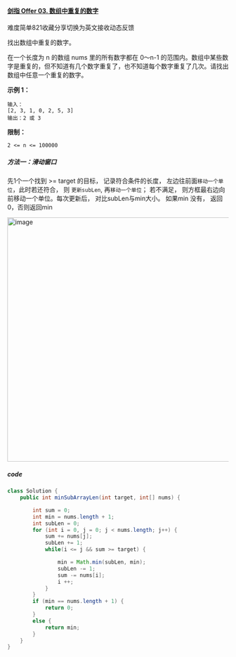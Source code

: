 #### [剑指 Offer 03. 数组中重复的数字](https://leetcode-cn.com/problems/shu-zu-zhong-zhong-fu-de-shu-zi-lcof/)

难度简单821收藏分享切换为英文接收动态反馈

找出数组中重复的数字。


在一个长度为 n 的数组 nums 里的所有数字都在 0～n-1 的范围内。数组中某些数字是重复的，但不知道有几个数字重复了，也不知道每个数字重复了几次。请找出数组中任意一个重复的数字。

**示例 1：**

```
输入：
[2, 3, 1, 0, 2, 5, 3]
输出：2 或 3 
```

 

**限制：**

```
2 <= n <= 100000
```





##### 方法一：**滑动窗口**

先1个一个找到 >= target 的目标， 记录符合条件的长度， 左边往前面`移动一个单位`，此时若还符合， 则	`更新subLen`, 再`移动一个单位`； 	若不满足， 则方框最右边向前移动一个单位。每次更新后， 对比subLen与min大小。 	 如果min 没有， 返回0，否则返回min



<img width="556" alt="image" src="https://user-images.githubusercontent.com/37071362/165065811-f970f3d7-6988-4758-8a5b-62b37159aed6.png">



##### code

```java
class Solution {
    public int minSubArrayLen(int target, int[] nums) {

        int sum = 0;
        int min = nums.length + 1;
        int subLen = 0;
        for (int i = 0, j = 0; j < nums.length; j++) {
            sum += nums[j];
            subLen += 1;
            while(i <= j && sum >= target) {

                min = Math.min(subLen, min);
                subLen -= 1;
                sum -= nums[i];
                i ++;
            }
        } 
        if (min == nums.length + 1) {
            return 0;
        }
        else {
            return min;
        }
    }
}
```